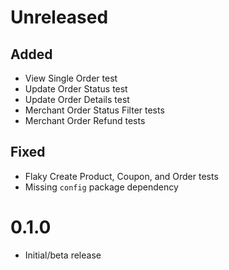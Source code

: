 # Unreleased

## Added

- View Single Order test
- Update Order Status test
- Update Order Details test
- Merchant Order Status Filter tests
- Merchant Order Refund tests

## Fixed

- Flaky Create Product, Coupon, and Order tests
- Missing `config` package dependency

# 0.1.0

- Initial/beta release
